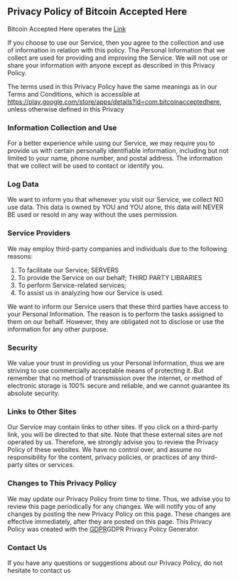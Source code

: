 ## Privacy Policy of Bitcoin Accepted Here

Bitcoin Accepted Here operates the [Link](https://play.google.com/store/apps/details?id=com.bitcoinacceptedhere) 

If you choose to use our Service, then you agree to the collection and use of information in relation with this policy. The Personal Information that we collect are used for providing and improving the Service. We will not use or share your information with anyone except as described in this Privacy Policy.

The terms used in this Privacy Policy have the same meanings as in our Terms and Conditions, which is accessible at https://play.google.com/store/apps/details?id=com.bitcoinacceptedhere, unless otherwise defined in this Privacy 

### Information Collection and Use

For a better experience while using our Service, we may require you to provide us with certain personally identifiable information, including but not limited to your name, phone number, and postal address. The information that we collect will be used to contact or identify you.

### Log Data

We want to inform you that whenever you visit our Service, we collect NO use data. This data is owned by YOU and YOU alone, this data will NEVER BE used or resold in any way without the uses permission.

### Service Providers

We may employ third-party companies and individuals due to the following reasons:
 1. To facilitate our Service; SERVERS
 2. To provide the Service on our behalf; THIRD PARTY LIBRARIES
 3. To perform Service-related services; 
 4. To assist us in analyzing how our Service is used.

We want to inform our Service users that these third parties have access to your Personal Information. The reason is to perform the tasks assigned to them on our behalf. However, they are obligated not to disclose or use the information for any other purpose.

### Security

We value your trust in providing us your Personal Information, thus we are striving to use commercially acceptable means of protecting it. But remember that no method of transmission over the internet, or method of electronic storage is 100% secure and reliable, and we cannot guarantee its absolute security.

### Links to Other Sites

Our Service may contain links to other sites. If you click on a third-party link, you will be directed to that site. Note that these external sites are not operated by us. Therefore, we strongly advise you to review the Privacy Policy of these websites. We have no control over, and assume no responsibility for the content, privacy policies, or practices of any third-party sites or services.

### Changes to This Privacy Policy

We may update our Privacy Policy from time to time. Thus, we advise you to review this page periodically for any changes. We will notify you of any changes by posting the new Privacy Policy on this page. These changes are effective immediately, after they are posted on this page. This Privacy Policy was created with the [GDPR](https://gdprprivacypolicy.net)GDPR Privacy Policy Generator.


### Contact Us

If you have any questions or suggestions about our Privacy Policy, do not hesitate to contact us
